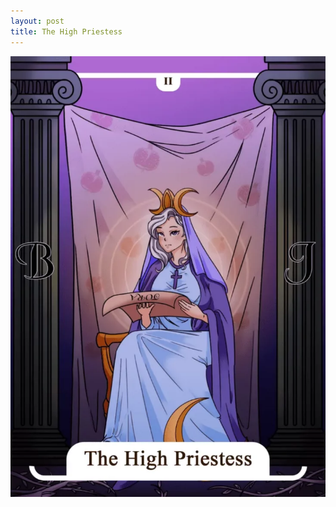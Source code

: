```yaml
---
layout: post
title: The High Priestess
---
```


![](../images/2-The-High-Priestess-Tarot-Card-Meaning-732x1024.webp)
